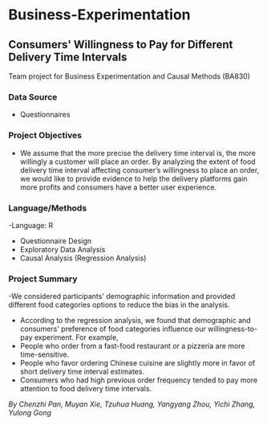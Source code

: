 # Business-Experimentation
## Consumers' Willingness to Pay for Different Delivery Time Intervals
Team project for Business Experimentation and Causal Methods (BA830)

### Data Source
- Questionnaires

### Project Objectives
- We assume that the more precise the delivery time interval is, the more willingly a customer will place an order. By analyzing the extent of food delivery time interval affecting consumer’s willingness to place an order, we would like to provide evidence to help the delivery platforms gain more profits and consumers have a better user experience.

### Language/Methods
-Language: R
- Questionnaire Design
- Exploratory Data Analysis
- Causal Analysis (Regression Analysis)

### Project Summary
-We considered participants' demographic information and provided different food categories options to reduce the bias in the analysis.
- According to the regression analysis, we found that demographic and consumers' preference of food categories influence our willingness-to-pay experiment. For example,
- People who order from a fast-food restaurant or a pizzeria are more time-sensitive.
- People who favor ordering Chinese cuisine are slightly more in favor of short delivery time interval estimates.
- Consumers who had high previous order frequency tended to pay more attention to food delivery time intervals.

*By Chenzhi Pan, Muyan Xie, Tzuhua Huang, Yangyang Zhou, Yichi Zhang, Yulong Gong*
